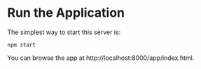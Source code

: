 # Run the Application

The simplest way to start this server is:

```
npm start
```

You can browse the app at http://localhost:8000/app/index.html.

